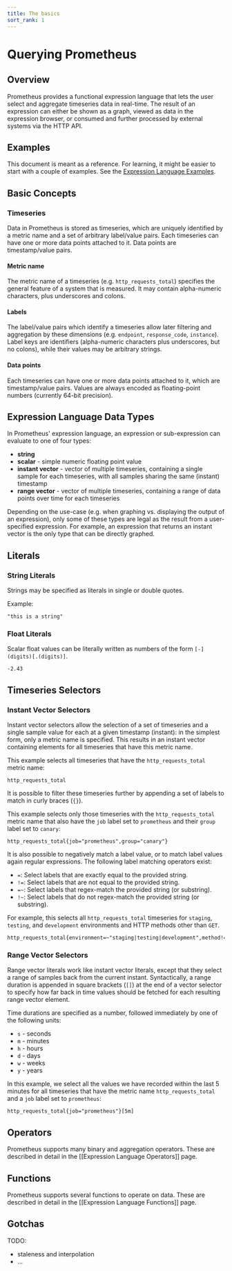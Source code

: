 ```yaml
---
title: The basics
sort_rank: 1
---
```


# Querying Prometheus

## Overview

Prometheus provides a functional expression language that lets the user select
and aggregate timeseries data in real-time. The result of an expression can
either be shown as a graph, viewed as data in the expression browser, or
consumed and further processed by external systems via the HTTP API.

## Examples

This document is meant as a reference. For learning, it might be easier to
start with a couple of examples. See the [Expression Language Examples](/using/querying/examples).

## Basic Concepts

### Timeseries

Data in Prometheus is stored as timeseries, which are uniquely identified by a
metric name and a set of arbitrary label/value pairs. Each timeseries can have
one or more data points attached to it. Data points are timestamp/value pairs.

#### Metric name
The metric name of a timeseries (e.g. `http_requests_total`) specifies the
general feature of a system that is measured. It may contain alpha-numeric
characters, plus underscores and colons.

#### Labels
The label/value pairs which identify a timeseries allow later filtering and
aggregation by these dimensions (e.g. `endpoint`, `response_code`, `instance`). Label keys
are identifiers (alpha-numeric characters plus underscores, but no colons),
while their values may be arbitrary strings.

#### Data points
Each timeseries can have one or more data points attached to it, which are
timestamp/value pairs. Values are always encoded as floating-point numbers
(currently 64-bit precision).

## Expression Language Data Types

In Prometheus' expression language, an expression or sub-expression can
evaluate to one of four types:

* **string**
* **scalar** - simple numeric floating point value
* **instant vector** - vector of multiple timeseries, containing a single sample for each timeseries, with all samples sharing the same (instant) timestamp
* **range vector** - vector of multiple timeseries, containing a range of data points over time for each timeseries

Depending on the use-case (e.g. when graphing vs. displaying the output of an
expression), only some of these types are legal as the result from a
user-specified expression. For example, an expression that returns an instant
vector is the only type that can be directly graphed.

## Literals

### String Literals

Strings may be specified as literals in single or double quotes.

Example:

    "this is a string"

### Float Literals

Scalar float values can be literally written as numbers of the form
`[-](digits)[.(digits)]`.

    -2.43

## Timeseries Selectors

### Instant Vector Selectors

Instant vector selectors allow the selection of a set of timeseries and a
single sample value for each at a given timestamp (instant): in the simplest
form, only a metric name is specified. This results in an instant vector
containing elements for all timeseries that have this metric name.

This example selects all timeseries that have the `http_requests_total` metric
name:

    http_requests_total

It is possible to filter these timeseries further by appending a set of labels
to match in curly braces (`{}`).

This example selects only those timeseries with the `http_requests_total`
metric name that also have the `job` label set to `prometheus` and their
`group` label set to `canary`:

    http_requests_total{job="prometheus",group="canary"}

It is also possible to negatively match a label value, or to match label values
again regular expressions. The following label matching operators exist:

* `=`: Select labels that are exactly equal to the provided string.
* `!=`: Select labels that are not equal to the provided string.
* `=~`: Select labels that regex-match the provided string (or substring).
* `!~`: Select labels that do not regex-match the provided string (or substring).

For example, this selects all `http_requests_total` timeseries for `staging`,
`testing`, and `development` environments and HTTP methods other than `GET`.

    http_requests_total{environment=~"staging|testing|development",method!="GET"}

### Range Vector Selectors

Range vector literals work like instant vector literals, except that they
select a range of samples back from the current instant. Syntactically, a range
duration is appended in square brackets (`[]`) at the end of a vector selector
to specify how far back in time values should be fetched for each resulting
range vector element.

Time durations are specified as a number, followed immediately by one of the
following units:

* `s` - seconds
* `m` - minutes
* `h` - hours
* `d` - days
* `w` - weeks
* `y` - years

In this example, we select all the values we have recorded within the last 5
minutes for all timeseries that have the metric name `http_requests_total` and
a `job` label set to `prometheus`:

    http_requests_total{job="prometheus"}[5m]

## Operators

Prometheus supports many binary and aggregation operators. These are described
in detail in the [[Expression Language Operators]] page.

## Functions

Prometheus supports several functions to operate on data. These are described
in detail in the [[Expression Language Functions]] page.

## Gotchas

TODO:
* staleness and interpolation
* ...
